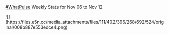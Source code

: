 <p><a href="https://e5n.cc/tags/WhatPulse" class="mention hashtag" rel="tag">#<span>WhatPulse</span></a> Weekly Stats for Nov 06 to Nov 12</p>
![](https://files.e5n.cc/media_attachments/files/111/402/396/268/692/524/original/008b887e553edce4.png)